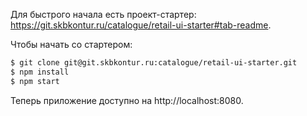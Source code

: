 Для быстрого начала есть проект-стартер:
https://git.skbkontur.ru/catalogue/retail-ui-starter#tab-readme.

Чтобы начать со стартером:
```bash
$ git clone git@git.skbkontur.ru:catalogue/retail-ui-starter.git
$ npm install
$ npm start
```

Теперь приложение доступно на http://localhost:8080.
